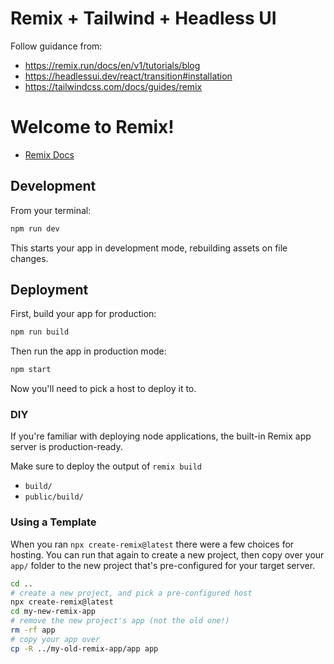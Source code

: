# Remix + Tailwind + Headless UI

Follow guidance from:
- https://remix.run/docs/en/v1/tutorials/blog
- https://headlessui.dev/react/transition#installation
- https://tailwindcss.com/docs/guides/remix

# Welcome to Remix!

- [Remix Docs](https://remix.run/docs)

## Development

From your terminal:

```sh
npm run dev
```

This starts your app in development mode, rebuilding assets on file changes.

## Deployment

First, build your app for production:

```sh
npm run build
```

Then run the app in production mode:

```sh
npm start
```

Now you'll need to pick a host to deploy it to.

### DIY

If you're familiar with deploying node applications, the built-in Remix app server is production-ready.

Make sure to deploy the output of `remix build`

- `build/`
- `public/build/`

### Using a Template

When you ran `npx create-remix@latest` there were a few choices for hosting. You can run that again to create a new project, then copy over your `app/` folder to the new project that's pre-configured for your target server.

```sh
cd ..
# create a new project, and pick a pre-configured host
npx create-remix@latest
cd my-new-remix-app
# remove the new project's app (not the old one!)
rm -rf app
# copy your app over
cp -R ../my-old-remix-app/app app
```
